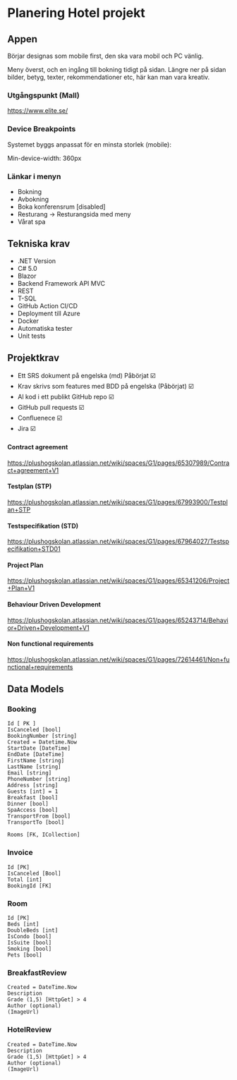 # Planering Hotel projekt

## Appen

Börjar designas som mobile first, den ska vara mobil och PC vänlig. 

Meny överst, och en ingång till bokning tidigt på sidan. Längre ner på sidan bilder, betyg, texter, rekommendationer etc, här kan man vara kreativ.

### Utgångspunkt (Mall)
https://www.elite.se/

### Device Breakpoints

Systemet byggs anpassat för en minsta storlek (mobile):

Min-device-width: 360px

### Länkar i menyn
* Bokning
* Avbokning
* Boka konferensrum [disabled]
* Resturang -> Resturangsida med meny
* Vårat spa

## Tekniska krav

- .NET Version 
- C# 5.0 
- Blazor
- Backend Framework API MVC
- REST
- T-SQL
- GitHub Action CI/CD
- Deployment till Azure
- Docker
- Automatiska tester
- Unit tests

## Projektkrav

- Ett SRS dokument på engelska (md) Påbörjat :ballot_box_with_check:
- Krav skrivs som features med BDD på engelska (Påbörjat) :ballot_box_with_check:
- Al kod i ett publikt GitHub repo :ballot_box_with_check:
- GitHub pull requests :ballot_box_with_check:
- Confluenece :ballot_box_with_check:
- Jira :ballot_box_with_check:

#### Contract agreement

https://plushogskolan.atlassian.net/wiki/spaces/G1/pages/65307989/Contract+agreement+V1

#### Testplan (STP)

https://plushogskolan.atlassian.net/wiki/spaces/G1/pages/67993900/Testplan+STP

#### Testspecifikation (STD)

https://plushogskolan.atlassian.net/wiki/spaces/G1/pages/67964027/Testspecifikation+STD01

#### Project Plan

https://plushogskolan.atlassian.net/wiki/spaces/G1/pages/65341206/Project+Plan+V1

#### Behaviour Driven Development

https://plushogskolan.atlassian.net/wiki/spaces/G1/pages/65243714/Behavior+Driven+Development+V1

#### Non functional requirements

https://plushogskolan.atlassian.net/wiki/spaces/G1/pages/72614461/Non+functional+requirements

## Data Models

### Booking
```
Id [ PK ]
IsCanceled [bool]
BookingNumber [string]
Created = Datetime.Now
StartDate [DateTime]
EndDate [DateTime]
FirstName [string]
LastName [string]
Email [string]
PhoneNumber [string]
Address [string]
Guests [int] = 1
Breakfast [bool]
Dinner [bool]
SpaAccess [bool]
TransportFrom [bool]
TransportTo [bool]

Rooms [FK, ICollection]
```

### Invoice
```
Id [PK]
IsCanceled [Bool]
Total [int]
BookingId [FK]
```

### Room
```
Id [PK]
Beds [int] 
DoubleBeds [int]
IsCondo [bool]
IsSuite [bool]
Smoking [bool]
Pets [bool]
```

### BreakfastReview

```
Created = DateTime.Now
Description
Grade (1,5) [HttpGet] > 4
Author (optional)
(ImageUrl)
```

### HotelReview
```
Created = DateTime.Now
Description
Grade (1,5) [HttpGet] > 4
Author (optional)
(ImageUrl)
```